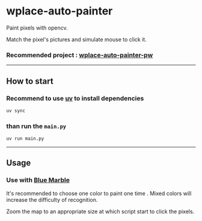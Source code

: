 # wplace-auto-painter

Paint pixels with opencv.

Match the pixel's pictures and simulate mouse to click it. 

### Recommended project : [wplace-auto-painter-pw](https://github.com/wyf7685/wplace-auto-painter-pw)

---

## How to start

### Recommend to use [uv](https://github.com/astral-sh/uv) to install dependencies

```bash
uv sync
```

### than run the `main.py`

```bash
uv run main.py
```

---

## Usage

### Use with [Blue Marble](https://github.com/SwingTheVine/Wplace-BlueMarble)

It's recommended to choose one color to paint one time . Mixed colors will increase the difficulty of recognition.

Zoom the map to an appropriate size at which script start to click the pixels.

